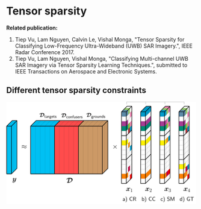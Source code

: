 # Tensor sparsity 

**Related publication:**
1. Tiep Vu, Lam Nguyen, Calvin Le, Vishal Monga, "Tensor Sparsity for Classifying Low-Frequency Ultra-Wideband (UWB) SAR Imagery.", IEEE Radar Conference 2017. 
2. Tiep Vu, Lam Nguyen, Vishal Monga, "Classifying Multi-channel UWB SAR Imagery via Tensor Sparsity Learning Techniques.", submitted to IEEE Transactions on Aerospace and Electronic Systems.

## Different tensor sparsity constraints 
![alttext](general_SRC.png)